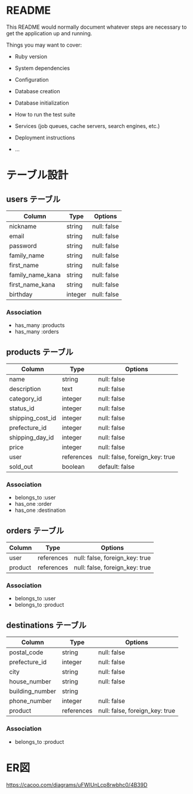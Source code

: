 # README

This README would normally document whatever steps are necessary to get the
application up and running.

Things you may want to cover:

* Ruby version

* System dependencies

* Configuration

* Database creation

* Database initialization

* How to run the test suite

* Services (job queues, cache servers, search engines, etc.)

* Deployment instructions

* ...

# テーブル設計

## users テーブル

| Column   | Type   | Options     |
| -------- | ------ | ----------- |
| nickname | string | null: false |
| email    | string | null: false |
| password | string | null: false |
| family_name | string | null: false |
| first_name  | string | null: false |
| family_name_kana | string | null: false |
| first_name_kana  | string | null: false |
| birthday | integer | null: false |

### Association
- has_many :products
- has_many :orders

## products テーブル

| Column   | Type   | Options     |
| -------- | ------ | ----------- |
| name     | string | null: false |
| description | text | null: false |
| category_id | integer | null: false | # ActiveHashにて実装
| status_id   | integer | null: false | # ActiveHashにて実装
| shipping_cost_id | integer | null: false | # ActiveHashにて実装
| prefecture_id | integer | null: false | # ActiveHashにて実装
| shipping_day_id | integer | null: false | # ActiveHashにて実装
| price    | integer | null: false |
| user     | references | null: false, foreign_key: true |
| sold_out | boolean | default: false |

### Association
- belongs_to :user
- has_one :order
- has_one :destination

## orders テーブル

| Column      | Type    | Options     |
| ----------- | ------- | ----------- |
| user        | references | null: false, foreign_key: true |
| product     | references | null: false, foreign_key: true |

### Association
- belongs_to :user
- belongs_to :product

## destinations テーブル

| Column      | Type   | Options     |
| ----------- | ------ | ----------- |
| postal_code | string | null: false |
| prefecture_id | integer | null: false | # ActiveHashにて実装
| city        | string | null: false |
| house_number | string | null: false |
| building_number | string |       |
| phone_number | integer | null: false |
| product     | references | null: false, foreign_key: true |

### Association
- belongs_to :product

# ER図
https://cacoo.com/diagrams/uFWlUnLcp8rwbhc0/4B39D